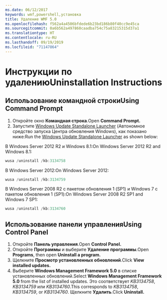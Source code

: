 ```yaml
---
ms.date: 06/12/2017
keywords: wmf,powershell,установка
title: Удаление WMF 5.0
ms.openlocfilehash: f562a4a4506bfdede6b23bd186b80f40cc9e45ca
ms.sourcegitcommit: 0a6b562a497860caadba754c75a83215315d37a1
ms.translationtype: HT
ms.contentlocale: ru-RU
ms.lasthandoff: 09/19/2019
ms.locfileid: "71147864"
---
```

# <a name="uninstallation-instructions"></a><span data-ttu-id="1d0a1-103">Инструкции по удалению</span><span class="sxs-lookup"><span data-stu-id="1d0a1-103">Uninstallation Instructions</span></span>

## <a name="using-command-prompt"></a><span data-ttu-id="1d0a1-104">Использование командной строки</span><span class="sxs-lookup"><span data-stu-id="1d0a1-104">Using Command Prompt</span></span>

1. <span data-ttu-id="1d0a1-105">Откройте окно **Командная строка**.</span><span class="sxs-lookup"><span data-stu-id="1d0a1-105">Open **Command Prompt.**</span></span>
2. <span data-ttu-id="1d0a1-106">Запустите [Windows Update Standalone Launcher](https://support.microsoft.com/en-us/kb/934307) (Автономное средство запуска Центра обновления Windows), как показано ниже:</span><span class="sxs-lookup"><span data-stu-id="1d0a1-106">Run the [Windows Update Standalone Launcher](https://support.microsoft.com/en-us/kb/934307) as shown below:</span></span>

<span data-ttu-id="1d0a1-107">В Windows Server 2012 R2 и Windows 8.1:</span><span class="sxs-lookup"><span data-stu-id="1d0a1-107">On Windows Server 2012 R2 and Windows 8.1:</span></span>

```powershell
wusa /uninstall /kb:3134758
```

<span data-ttu-id="1d0a1-108">В Windows Server 2012:</span><span class="sxs-lookup"><span data-stu-id="1d0a1-108">On Windows Server 2012:</span></span>

```powershell
wusa /uninstall /kb:3134759
```

<span data-ttu-id="1d0a1-109">В Windows Server 2008 R2 с пакетом обновления 1 (SP1) и Windows 7 с пакетом обновления 1 (SP1):</span><span class="sxs-lookup"><span data-stu-id="1d0a1-109">On Windows Server 2008 R2 SP1 and Windows 7 SP1:</span></span>

```powershell
wusa /uninstall /kb:3134760
```

## <a name="using-control-panel"></a><span data-ttu-id="1d0a1-110">Использование панели управления</span><span class="sxs-lookup"><span data-stu-id="1d0a1-110">Using Control Panel</span></span>

1. <span data-ttu-id="1d0a1-111">Откройте **Панель управления**.</span><span class="sxs-lookup"><span data-stu-id="1d0a1-111">Open **Control Panel.**</span></span>
2. <span data-ttu-id="1d0a1-112">Откройте **Программы** и выберите **Удаление программы**.</span><span class="sxs-lookup"><span data-stu-id="1d0a1-112">Open **Programs**, then open **Uninstall a program.**</span></span>
3. <span data-ttu-id="1d0a1-113">Щелкните **Просмотр установленных обновлений**.</span><span class="sxs-lookup"><span data-stu-id="1d0a1-113">Click **View installed updates.**</span></span>
4. <span data-ttu-id="1d0a1-114">Выберите **Windows Management Framework 5.0** в списке установленных обновлений.</span><span class="sxs-lookup"><span data-stu-id="1d0a1-114">Select **Windows Management Framework 5.0** from the list of installed updates.</span></span> <span data-ttu-id="1d0a1-115">Это соответствует *KB3134758*, *KB3134759* или *KB3134760*.</span><span class="sxs-lookup"><span data-stu-id="1d0a1-115">This corresponds to *KB3134758*, *KB3134759*, or *KB3134760*.</span></span> <span data-ttu-id="1d0a1-116">Щелкните **Удалить**.</span><span class="sxs-lookup"><span data-stu-id="1d0a1-116">Click **Uninstall.**</span></span>
